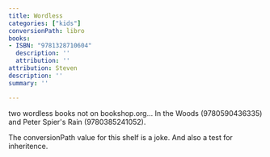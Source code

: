 ```yaml
---
title: Wordless
categories: ["kids"]
conversionPath: libro
books:
- ISBN: "9781328710604"
  description: ''
  attribution: ''
attribution: Steven
description: ''
summary: ''

---
```

two wordless books not on bookshop.org... In the Woods (9780590436335) and Peter Spier's Rain (9780385241052).

The conversionPath value for this shelf is a joke. And also a test for inheritence.
